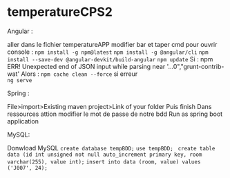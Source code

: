 # temperatureCPS2

Angular : 

aller dans le fichier temperatureAPP modifier bar et taper cmd pour ouvrir console :
```npm install -g npm@latest```
```npm install -g @angular/cli```
```npm install --save-dev @angular-devkit/build-angular```
```npm update```
Si : npm ERR! Unexpected end of JSON input while parsing near '...0","grunt-contrib-wat'
Alors : ```npm cache clean --force```
si erreur  
```ng serve```

Spring : 

File>import>Existing maven project>Link of your folder
Puis finish 
Dans ressources attion modifier le mot de passe de notre bdd
Run as spring boot application 

MySQL: 

Donwload MySQL
```create database tempBDD;```
```use tempBDD; ```
```create table data (id int unsigned not null auto_increment primary key, room varchar(255), value int);```
```insert into data (room, value) values ('J007', 24);```